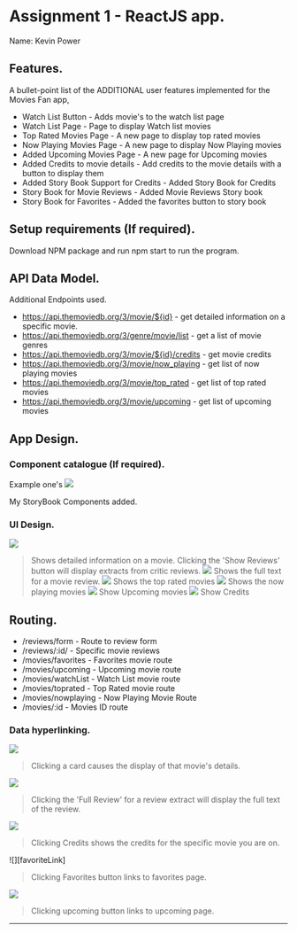 # Assignment 1 - ReactJS app.

Name: Kevin Power

## Features.

A bullet-point list of the ADDITIONAL user features implemented for the  Movies Fan app,
 
 + Watch List Button -  Adds movie's to the watch list page
 + Watch List Page - Page to display Watch list movies
 + Top Rated Movies Page - A new page to display top rated movies
 + Now Playing Movies Page - A new page to display Now Playing movies
 + Added Upcoming Movies Page - A new page for Upcoming movies 
 + Added Credits to movie details - Add credits to the movie details with a button to display them
 + Added Story Book Support for Credits - Added Story Book for Credits
 + Story Book for Movie Reviews - Added Movie Reviews Story book
 + Story Book for Favorites - Added the favorites button to story book

## Setup requirements (If required).

Download NPM package and run npm start to run the program.

## API Data Model.

Additional Endpoints used.

+ https://api.themoviedb.org/3/movie/${id} - get detailed information on a specific movie. 
+ https://api.themoviedb.org/3/genre/movie/list - get a list of movie genres
+ https://api.themoviedb.org/3/movie/${id}/credits - get movie credits
+ https://api.themoviedb.org/3/movie/now_playing - get list of now playing movies
+ https://api.themoviedb.org/3/movie/top_rated - get list of top rated movies
+ https://api.themoviedb.org/3/movie/upcoming - get list of upcoming movies

## App Design.

### Component catalogue (If required).
Example one's
![][stories]

My StoryBook Components added.

### UI Design.

![][movieDetail]
>Shows detailed information on a movie. Clicking the 'Show Reviews' button will display extracts from critic reviews.
![][review]
>Shows the full text for a movie review. 
![][topRated]
> Shows the top rated movies
![][nowPlaying]
> Shows the now playing movies
![][upcoming]
> Show Upcoming movies
![][credits]
> Show Credits

## Routing.

+ /reviews/form - Route to review form 
+ /reviews/:id/ - Specific movie reviews 
+ /movies/favorites - Favorites movie route
+ /movies/upcoming - Upcoming movie route
+ /movies/watchList - Watch List movie route
+ /movies/toprated - Top Rated movie route
+ /movies/nowplaying - Now Playing Movie Route
 + /movies/:id - Movies ID route

### Data hyperlinking.

![][cardLink]
> Clicking a card causes the display of that movie's details.

![][reviewLink]
>Clicking the 'Full Review' for a review extract will display the full text of the review.

![][creditsLink]
> Clicking Credits shows the credits for the specific movie you are on.

![][favoriteLink]
> Clicking Favorites button links to favorites page.

![][upcomingLink]
> Clicking upcoming button links to upcoming page.

---------------------------------

[model]: ./data.jpg
[movieDetail]: ./public/movieDetail.png
[review]: ./public/review.png
[reviewLink]: ./public/reviewLink.png
[cardLink]: ./public/cardLink.png
[creditsLink]: ./public/creditsLink.png
[favoritesLink]: ./public/favoriteLink.png
[upcomingLink]: ./public/upcomingLink.png
[stories]: ./public/storybook.png
[newStories]: ./public/newstorybook.png
[topRated]: ./public/topRated.png
[nowPlaying]: ./public/nowPlaying.png
[upcoming]: ./public/upcoming.png
[credits]: ./public/credits.png
